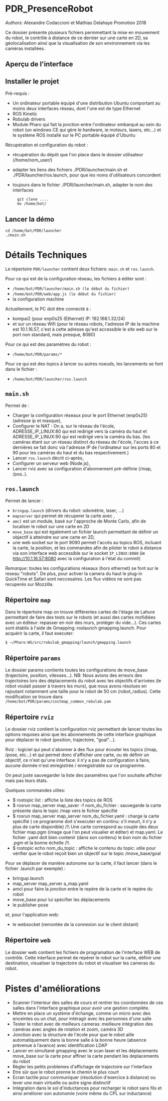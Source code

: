 # PDR_PresenceRobot

*Authors*: Alexandre Codaccioni et Mathias Delahaye Promotion 2018

Ce dossier présente plusieurs fichiers permmettant la mise en mouvement du robot, le contrôle à distance de ce dernier sur une carte en 2D, sa géolocalisation ainsi que la visualisation de son environnement via les caméras installées.

## Aperçu de l'interface



## Installer le projet 

Pré-requis :

- Un ordinateur portable équipé d'une distribution Ubuntu comportant au moins deux interfaces réseau, dont l'une est de type Ethernet
- ROS Kinetic
- Robulab drivers
- Module Pharo qui fait la jonction entre l'ordinateur embarqué au sein du robot (un windows CE qui gère le hardware, ie moteurs, lasers, etc...) et le système ROS installé sur le PC portable équipé d'Ubuntu

Récupération et configuration du robot :

- récupération du dépôt que l'on place dans le dossier utilisateur (/home/nom_user/)
- adapter les liens des fichiers ./PDR/launcher/main.sh et ./PDR/launcher/ros.launch, pour que les noms d'utilisateurs concordent
- toujours dans le fichier ./PDR/launcher/main.sh, adapter le nom des interfaces

		git clone ....
		mv /home/bot/

## Lancer la démo

	cd /home/bot/PDR/launcher
	./main.sh
	


# Détails Techniques

Le répertoire `PDR/launcher` contient deux fichiers: `main.sh` et `ros.launch`.

Pour ce qui est de la configuration réseau, les fichiers à éditer sont :
- `/home/bot/PDR/launcher/main.sh (le début du fichier)`
- `/home/bot/PDR/web/app.js (le début du fichier)`
- la configuration machine

Actuellement, le PC doit être connecté à :
- kompai2 (pour enp0s25 (Ethernet) IP: 192.168.1.32/24)
- et sur un réseau Wifi (pour le réseau robots, l'adresse IP de la machine est 10.1.16.57, c'est à cette adresse qu'est accessible le site web sur le port non standard, mais presque, 8080)

Pour ce qui est des paramètres du robot :
- `/home/bot/PDR/params/*`

Pour ce qui est des topics à lancer ou autres noeuds, les lancements se font dans le fichier :
- `/home/bot/PDR/launcher/ros.launch`


## `main.sh`

Permet de :
- Charger la configuration réseaux pour le port Ethernet (enp0s25) (adresse ip et masque),
- Configurer le NAT : On a, sur le réseau de l'école, ADRESSE_IP_LINUX:80 qui est redirigé vers la caméra du haut et ADRESSE_IP_LINUX:90 qui est redirigé vers la caméra du bas. (les caméras étant sur un réseau distinct du réseau de l'école, l'acces à ce dernières se fait donc via l'adresse IP de l'ordinateur sur les ports 80 et 90 pour les caméras du haut et du bas respectivement.)
- Lancer `ros.launch` décrit ci-après,
- Configurer un serveur web (Node.js), 
- Lancer rviz avec sa configuration d'abonnement pré-définie (/map, /pos..). 



## `ros.launch` 

Permet de lancer : 

- `bringup.launch` (drivers du robot: odométrie, laser, ...)
- `mapserver` qui permet de récuperer la carte avec ,
- `amcl` est un module, basé sur l'approche de Monte Carlo, afin de localiser le robot sur une carte en 2D
- `move_base` qui est également un fichier launch permettant de définir un objectif à atteindre sur une carte en 2D, 
- une web socket sur le port 9090 permet l'accès au topics ROS, incluant la carte, la position, et les commandes afin de piloter  le robot à distance via son interface web accessible sur le socket `IP_LINUX:8080` (ie http://10.1.16.57:8080 avec la configuration à l'état du commit)
  
*Remarque*: toutes les configurations réseaux (hors ethernet) se font sur le reseau "robots".
De plus, pour activer la camera du haut le plug-in QuickTime et Safari sont neccesaires. Les flux vidéos ne sont pas recuperés sur Mozzilla. 
 
## Répertoire `map`

Dans le répertoire map on trouve différentes cartes de l'étage de Lahure permettant de faire des tests sur le robots (et aussi des cartes mofidiées avec un éditeur: repasser en noir des murs, protéger du vide...).
Ces cartes sont établis à l'aide de Gmapping: roslaunch gmapping.launch. 
Pour acquérir la carte, il faut executer:

`$ ~/Pharo-WS/src/robulab_gmapping/launch/gmapping.launch`


## Répertoire `params`

Le dossier params contients toutes les configurations de move_base (trajectoire, position, vitesses...).
NB: Nous avions des erreurs des trajectoires lors des déplacements du robot avec les objectifs d'arrivées (le robot voulait passer à travers les murs), que nous avons résolues en rajoutant notamment une taille pour le robot de 50 cm (robot_radius). Cette modification se trouve dans `/home/bot/PDR/params/costmap_common_robulab.yam`

## Répertoire `rviz`

Le dossier rviz contient la configuration rviz permettant de lancer toutes les options requises ainsi que les abonnements de cette interface graphique pour déplacer le robot (position, trajectoire, "goal"...).

Rviz : logiciel qui peut s'abonner à des flux pour écouter les topics (/map, /pose, etc...) et qui permet donc d'afficher une carte, ou de définir un objectif, ce n'est qu'une interface: il n'y a pas de configuration à faire, aucune donnée n'est enregistrée / enregistrable sur ce programme.

On peut juste sauvegarder la liste des paramètres que l'on souhaite afficher mais pas leurs états.

Quelques commandes utiles:
- $ rostopic list : affiche la liste des topics de ROS
- $ rosrun map_server map_saver -f nom_du_fichier : sauvegarde la carte présente dans le topic /map vers le fichier spécifié
- $ rosrun map_server map_server nom_du_fichier.yaml : charge la carte spécifié ( ce programme doit s'executer en continu: s'il meurt, il n'y a plus de carte disponible) 
	/!\ Une carte correspond au couple des deux fichier map.pgm (image que l'on peut visualier et éditer) et map.yaml. Le fichier .yaml doit bien contenir (dans son contenu) le bon nom du fichier .pgm et la bonne échelle /!\
- $ rostopic echo nom_du_topic : affiche le contenu du topic: utile pour vérifier que le robot reçoit bien un objectif sur le topic /move_base/goal

Pour se déplacer de manière autonome sur la carte, il faut lancer (dans le fichier .launch par exemple) :
- bringup.launch
- map_server map_server a_map.yaml
- amcl pour faire la jonction entre le repère de la carte et le repère du robot
- move_base pour lui spécifier les déplacements
- le publisher pose

et, pour l'application web:
- le websocket (remontée de la connexion sur le client distant)

## Répertoire `web`

Le dossier web contient les fichiers de programation de l'interface WEB de contrôle. 
Cette interface permet de repérer le robot sur la carte, définir une destination, visualiser la trajectoire du robot et visualiser les cameras du robot. 


# Pistes d'améliorations

- Scanner l'interieur des salles de cours et rentrer les coordonnées de ces salles dans l'interface graphique pour avoir une gestion complète. 
- Mettre en place un système d'échange, comme un micro avec des enceintes ou un chat,  pour intéragir avec les personnes d'une salle
- Tester le robot avec de meilleurs cameras: meilleure intégration des caméras avec angles de rotation et zoom, caméra 3D
 - Jonction avec la structure de l'école pour que le robot aille automatiquement dans la bonne salle à la bonne heure (absence prévenue à l’avance) avec identification LDAP
- Lancer en simultané gmapping avec le scan laser et les déplacements move_base sur la carte pour affiner la carte pendant les deplacements du robot
- Régler les petits problemes d'affichage de trajectoire sur l'interface
- Etre sûr que le robot prenne le chemin le plus court
 - Ecran tactile pour communiquer (résolution d'exercice à distance) ou lever une main virtuelle ou autre signe distinctif
 - Intégration dans le sol d'inductances pour recharger le robot sans fils et ainsi améliorer son autonomie (voire même du CPL sur inductance)



